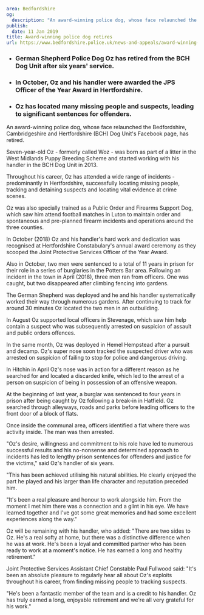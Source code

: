 ```yaml
area: Bedfordshire
og:
  description: "An award-winning police dog, whose face relaunched the Bedfordshire, Cambridgeshire and Hertfordshire (BCH) Dog Unit\u2019s Facebook page, has retired."
publish:
  date: 11 Jan 2019
title: Award-winning police dog retires
url: https://www.bedfordshire.police.uk/news-and-appeals/award-winning-police-dog-retires-2352all
```

* ### German Shepherd Police Dog Oz has retired from the BCH Dog Unit after six years' service.

 * ### In October, Oz and his handler were awarded the JPS Officer of the Year Award in Hertfordshire.

 * ### Oz has located many missing people and suspects, leading to significant sentences for offenders.

An award-winning police dog, whose face relaunched the Bedfordshire, Cambridgeshire and Hertfordshire (BCH) Dog Unit's Facebook page, has retired.

Seven-year-old Oz - formerly called Woz - was born as part of a litter in the West Midlands Puppy Breeding Scheme and started working with his handler in the BCH Dog Unit in 2013.

Throughout his career, Oz has attended a wide range of incidents - predominantly in Hertfordshire, successfully locating missing people, tracking and detaining suspects and locating vital evidence at crime scenes.

Oz was also specially trained as a Public Order and Firearms Support Dog, which saw him attend football matches in Luton to maintain order and spontaneous and pre-planned firearm incidents and operations around the three counties.

In October (2018) Oz and his handler's hard work and dedication was recognised at Hertfordshire Constabulary's annual award ceremony as they scooped the Joint Protective Services Officer of the Year Award.

Also in October, two men were sentenced to a total of 11 years in prison for their role in a series of burglaries in the Potters Bar area. Following an incident in the town in April (2018), three men ran from officers. One was caught, but two disappeared after climbing fencing into gardens.

The German Shepherd was deployed and he and his handler systematically worked their way through numerous gardens. After continuing to track for around 30 minutes Oz located the two men in an outbuilding.

In August Oz supported local officers in Stevenage, which saw him help contain a suspect who was subsequently arrested on suspicion of assault and public orders offences.

In the same month, Oz was deployed in Hemel Hempstead after a pursuit and decamp. Oz's super nose soon tracked the suspected driver who was arrested on suspicion of failing to stop for police and dangerous driving.

In Hitchin in April Oz's nose was in action for a different reason as he searched for and located a discarded knife, which led to the arrest of a person on suspicion of being in possession of an offensive weapon.

At the beginning of last year, a burglar was sentenced to four years in prison after being caught by Oz following a break-in in Hatfield. Oz searched through alleyways, roads and parks before leading officers to the front door of a block of flats.

Once inside the communal area, officers identified a flat where there was activity inside. The man was then arrested.

"Oz's desire, willingness and commitment to his role have led to numerous successful results and his no-nonsense and determined approach to incidents has led to lengthy prison sentences for offenders and justice for the victims," said Oz's handler of six years.

"This has been achieved utilising his natural abilities. He clearly enjoyed the part he played and his larger than life character and reputation preceded him.

"It's been a real pleasure and honour to work alongside him. From the moment I met him there was a connection and a glint in his eye. We have learned together and I've got some great memories and had some excellent experiences along the way."

Oz will be remaining with his handler, who added: "There are two sides to Oz. He's a real softy at home, but there was a distinctive difference when he was at work. He's been a loyal and committed partner who has been ready to work at a moment's notice. He has earned a long and healthy retirement."

Joint Protective Services Assistant Chief Constable Paul Fullwood said: "It's been an absolute pleasure to regularly hear all about Oz's exploits throughout his career, from finding missing people to tracking suspects.

"He's been a fantastic member of the team and is a credit to his handler. Oz has truly earned a long, enjoyable retirement and we're all very grateful for his work."
